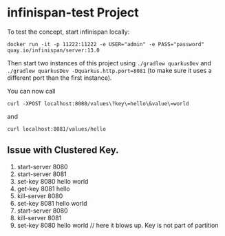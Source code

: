 # infinispan-test Project

To test the concept, start infinispan locally:
```
docker run -it -p 11222:11222 -e USER="admin" -e PASS="password" quay.io/infinispan/server:13.0
```

Then start two instances of this project using `./gradlew quarkusDev` and `./gradlew quarkusDev -Dquarkus.http.port=8081` (to make sure it uses a different port than the first instance).

You can now call
```
curl -XPOST localhost:8080/values\?key\=hello\&value\=world
```
and 
```
curl localhost:8081/values/hello
```


## Issue with Clustered Key.

1. start-server 8080
1. start-server 8081
1. set-key 8080 hello world
1. get-key 8081 hello
1. kill-server 8080
1. set-key 8081 hello world
1. start-server 8080
1. kill-server 8081
1. set-key 8080 hello world // here it blows up. Key is not part of partition
